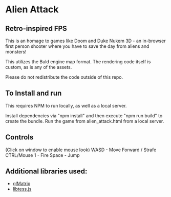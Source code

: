 # Alien Attack
## Retro-inspired FPS

This is an homage to games like Doom and Duke Nukem 3D - an in-browser first person shooter where you have to save the day from aliens and monsters!

This utilizes the Buld engine map format. The rendering code itself is custom, as is any of the assets.

Please do not redistribute the code outside of this repo.

## To Install and run
This requires NPM to run locally, as well as a local server.

Install dependencies via "npm install" and then execute "npm run build" to create the bundle.
Run the game from alien_attack.html from a local server.

## Controls
(Click on window to enable mouse look)
WASD - Move Forward / Strafe
CTRL/Mouse 1 - Fire
Space - Jump

## Additional libraries used:
- [glMatrix](http://glmatrix.net/)
- [libtess.js](https://github.com/brendankenny/libtess.js)
